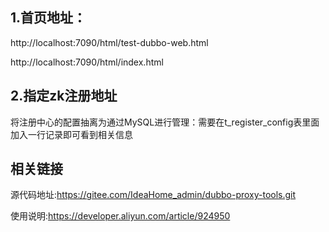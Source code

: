 ## 1.首页地址：
http://localhost:7090/html/test-dubbo-web.html

http://localhost:7090/html/index.html

## 2.指定zk注册地址
将注册中心的配置抽离为通过MySQL进行管理：需要在t_register_config表里面加入一行记录即可看到相关信息

## 相关链接
源代码地址:https://gitee.com/IdeaHome_admin/dubbo-proxy-tools.git  

使用说明:https://developer.aliyun.com/article/924950